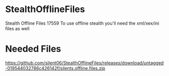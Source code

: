 # StealthOfflineFiles
Stealth Offline Files 17559
To use offline stealth you'll need the xml/xex/ini files as well
# Needed Files
https://github.com/silent06/StealthOfflineFiles/releases/download/untagged-019544032786c426142f/silents.offline.files.zip
